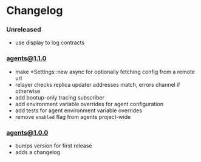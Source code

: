 # Changelog

### Unreleased

- use display to log contracts

### agents@1.1.0

- make \*Settings::new async for optionally fetching config from a remote url
- relayer checks replica updater addresses match, errors channel if otherwise
- add bootup-only tracing subscriber
- add environment variable overrides for agent configuration
- add tests for agent environment variable overrides
- remove `enabled` flag from agents project-wide

### agents@1.0.0

- bumps version for first release
- adds a changelog
